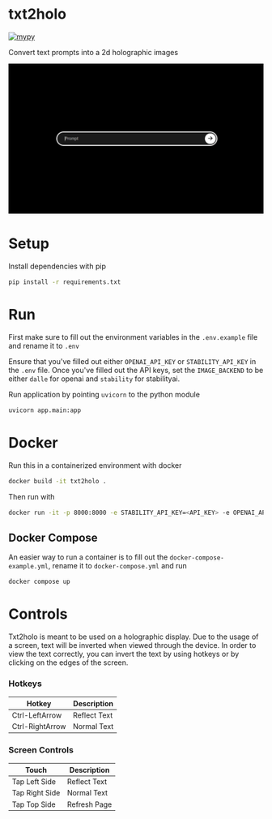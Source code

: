 txt2holo
========
[![mypy](https://github.com/jjangsangy/txt2holo/actions/workflows/mypy.yml/badge.svg)](https://github.com/jjangsangy/txt2holo/actions/workflows/mypy.yml)

Convert text prompts into a 2d holographic images

![prompt](./assets/prompt.png)

# Setup
Install dependencies with pip

```bash
pip install -r requirements.txt
```

# Run
First make sure to fill out the environment variables in the `.env.example` file and rename it to `.env`

Ensure that you've filled out either `OPENAI_API_KEY` or `STABILITY_API_KEY` in the `.env` file. Once you've filled out the API keys, set the `IMAGE_BACKEND` to be either `dalle` for openai and `stability` for stabilityai.

Run application by pointing `uvicorn` to the python module
```bash
uvicorn app.main:app
```

# Docker
Run this in a containerized environment with docker

```bash
docker build -it txt2holo .
```

Then run with

```bash
docker run -it -p 8000:8000 -e STABILITY_API_KEY=<API_KEY> -e OPENAI_API_KEY=<OPENAI_API_KEY> txt2holo
```

## Docker Compose
An easier way to run a container is to fill out the `docker-compose-example.yml`, rename it to `docker-compose.yml` and run

```bash
docker compose up
```

# Controls

Txt2holo is meant to be used on a holographic display. Due to the usage of a screen, text will be inverted when viewed through the device. In order to view the text correctly, you can invert the text by using hotkeys or by clicking on the edges of the screen.

### Hotkeys

| Hotkey          | Description  |
|-----------------|--------------|
| Ctrl-LeftArrow  | Reflect Text |
| Ctrl-RightArrow | Normal Text  |

### Screen Controls

| Touch          | Description  |
|----------------|--------------|
| Tap Left Side  | Reflect Text |
| Tap Right Side | Normal Text  |
| Tap Top Side   | Refresh Page |